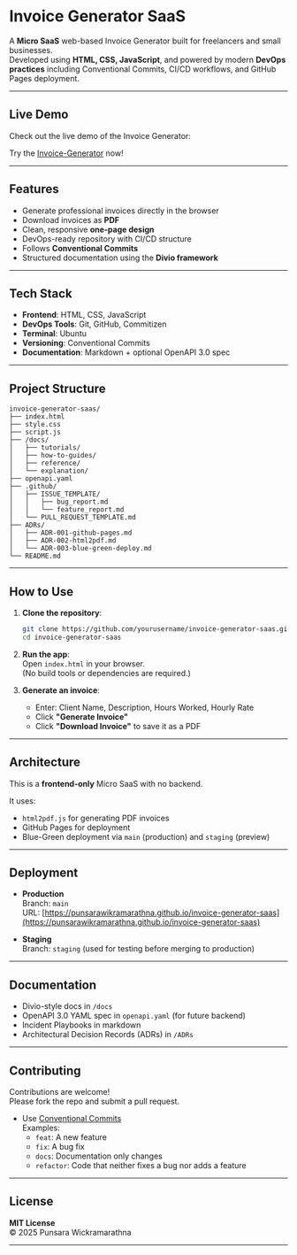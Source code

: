 # Invoice Generator SaaS

A **Micro SaaS** web-based Invoice Generator built for freelancers and small businesses.  
Developed using **HTML, CSS, JavaScript**, and powered by modern **DevOps practices** including Conventional Commits, CI/CD workflows, and GitHub Pages deployment.

---

##  Live Demo

Check out the live demo of the Invoice Generator:

 Try the [Invoice-Generator](https://punsarawikramarathna.github.io/invoice-generator-saas/) now!

---

## Features

- Generate professional invoices directly in the browser  
- Download invoices as **PDF**  
- Clean, responsive **one-page design**  
- DevOps-ready repository with CI/CD structure  
- Follows **Conventional Commits**  
- Structured documentation using the **Divio framework**

---

## Tech Stack

- **Frontend**: HTML, CSS, JavaScript  
- **DevOps Tools**: Git, GitHub, Commitizen  
- **Terminal**: Ubuntu  
- **Versioning**: Conventional Commits  
- **Documentation**: Markdown + optional OpenAPI 3.0 spec

---

## Project Structure

```
invoice-generator-saas/
├── index.html              
├── style.css               
├── script.js               
├── /docs/                 
│   ├── tutorials/
│   ├── how-to-guides/
│   ├── reference/
│   └── explanation/
├── openapi.yaml            
├── .github/
│   ├── ISSUE_TEMPLATE/
│   │   ├── bug_report.md
│   │   └── feature_report.md
│   └── PULL_REQUEST_TEMPLATE.md
├── ADRs/                   
│   ├── ADR-001-github-pages.md
│   ├── ADR-002-html2pdf.md
│   └── ADR-003-blue-green-deploy.md
└── README.md              
```

---

## How to Use

1. **Clone the repository**:
   ```bash
   git clone https://github.com/yourusername/invoice-generator-saas.git
   cd invoice-generator-saas
   ```

2. **Run the app**:  
   Open `index.html` in your browser.  
   (No build tools or dependencies are required.)

3. **Generate an invoice**:
   - Enter: Client Name, Description, Hours Worked, Hourly Rate  
   - Click **"Generate Invoice"**  
   - Click **"Download Invoice"** to save it as a PDF

---

## Architecture

This is a **frontend-only** Micro SaaS with no backend.

It uses:
- `html2pdf.js` for generating PDF invoices
- GitHub Pages for deployment
- Blue-Green deployment via `main` (production) and `staging` (preview)

---

## Deployment

- **Production**  
  Branch: `main`  
  URL: [https://punsarawikramarathna.github.io/invoice-generator-saas](https://punsarawikramarathna.github.io/invoice-generator-saas)

- **Staging**  
  Branch: `staging` (used for testing before merging to production)

---

## Documentation

- Divio-style docs in `/docs`  
- OpenAPI 3.0 YAML spec in `openapi.yaml` (for future backend)  
- Incident Playbooks in markdown  
- Architectural Decision Records (ADRs) in `/ADRs`

---

## Contributing

Contributions are welcome!  
Please fork the repo and submit a pull request.

- Use [Conventional Commits](https://www.conventionalcommits.org/)  
  Examples:
  - `feat`: A new feature
  - `fix`: A bug fix
  - `docs`: Documentation only changes
  - `refactor`: Code that neither fixes a bug nor adds a feature

---

## License

**MIT License**  
© 2025 Punsara Wickramarathna

---
